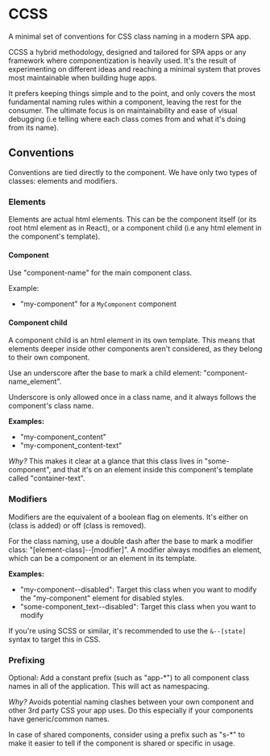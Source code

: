 # CCSS

A minimal set of conventions for CSS class naming in a modern SPA app.

CCSS a hybrid methodology, designed and tailored for SPA apps or any framework where componentization is heavily used. It's the result of experimenting on different ideas and reaching a minimal system that proves most maintainable when building huge apps.

It prefers keeping things simple and to the point, and only covers the most fundamental naming rules within a component, leaving the rest for the consumer. The ultimate focus is on maintainability and ease of visual debugging (i.e telling where each class comes from and what it's doing from its name).

## Conventions

Conventions are tied directly to the component. We have only two types of classes: elements and modifiers.

### Elements

Elements are actual html elements. This can be the component itself (or its root html element as in React), or a component child (i.e any html element in the component's template).

#### Component

Use "component-name" for the main component class.

Example:
- "my-component" for a `MyComponent` component

#### Component child

A component child is an html element in its own template. This means that elements deeper inside other components aren't considered, as they belong to their own component.

Use an underscore after the base to mark a child element: "component-name_element".

Underscore is only allowed once in a class name, and it always follows the component's class name.

**Examples:**
- "my-component_content"
- "my-component_content-text"

_Why?_ This makes it clear at a glance that this class lives in "some-component", and that it's on an element inside this component's template called "container-text".

### Modifiers

Modifiers are the equivalent of a boolean flag on elements. It's either on (class is added) or off (class is removed).

For the class naming, use a double dash after the base to mark a modifier class: "[element-class]--[modifier]". A modifier always modifies an element, which can be a component or an element in its template.

**Examples:**
- "my-component--disabled": Target this class when you want to modify the "my-component" element for disabled styles.
- "some-component_text--disabled": Target this class when you want to modify

If you're using SCSS or similar, it's recommended to use the `&--[state]` syntax to target this in CSS.

### Prefixing

Optional: Add a constant prefix (such as "app-*") to all component class names in all of the application. This will act as namespacing.

_Why?_ Avoids potential naming clashes between your own component and other 3rd party CSS your app uses. Do this especially if your components have generic/common names.

In case of shared components, consider using a prefix such as "s-*" to make it easier to tell if the component is shared or specific in usage.
